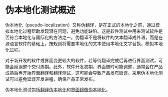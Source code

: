# 伪本地化测试概述

<!--Kit: Localization Kit-->
<!--Subsystem: Global-->
<!--Owner: @yliupy-->
<!--Designer: @sunyaozu-->
<!--Tester: @lpw_work-->
<!--Adviser: @Brilliantry_Rui-->

伪本地化（pseudo-localization）又称伪翻译，是在正式的本地化之前，通过模拟本地化过程帮助发现潜在问题，避免功能缺陷。这是软件测试中用来测试软件是否符合本地化与国际化的方法之一。伪翻译不是将软件的文本翻译成外语，而是在源语言软件的基础上，按规则将需要本地化的文本使用本地化文字替换，模拟本地化过程。


对于新开发的软件或界面变更较大的软件，若等待翻译完成后再进行界面测试，可能会延误整个交付周期。此外，软件开发初期，界面随时可能调整，通常会在产品成熟后再开始界面翻译和翻译测试，这可能会导致产品发布延误。采用伪本地化测试可以避免延误开发进程，确保产品正常发布。


伪本地化测试包括[翻译伪本地化](pseudo-i18n-testing-translation.md)和[界面镜像伪本地化](pseudo-i18n-testing-mirror.md)。
